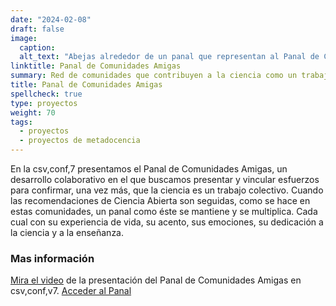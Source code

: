 ```yaml
---
date: "2024-02-08"
draft: false
image:
  caption: 
  alt_text: "Abejas alrededor de un panal que representan al Panal de Comunidades Amigas. Ilustración de Yusuf Demirci"
linktitle: Panal de Comunidades Amigas
summary: Red de comunidades que contribuyen a la ciencia como un trabajo colectivo.
title: Panal de Comunidades Amigas
spellcheck: true
type: proyectos
weight: 70
tags:
  - proyectos
  - proyectos de metadocencia
---
```


En la csv,conf,7 presentamos el Panal de Comunidades Amigas, un desarrollo colaborativo en el que buscamos presentar y vincular esfuerzos para confirmar, una vez más, que la ciencia es un trabajo colectivo. Cuando las recomendaciones de Ciencia Abierta son seguidas, como se hace en estas comunidades, un panal como éste se mantiene y se multiplica. Cada cual con su experiencia de vida, su acento, sus emociones, su dedicación a la ciencia y a la enseñanza.

### Mas información
[Mira el video](https://www.youtube.com/watch?v=TjlvCvjiKmk) de la presentación del Panal de Comunidades Amigas en csv,conf,v7.
[Acceder al Panal](https://www.metadocencia.org/panal/)

